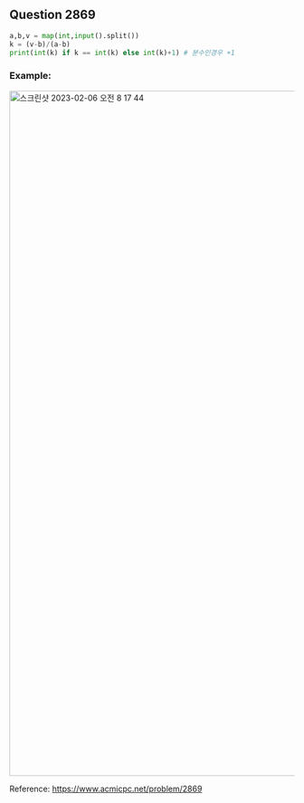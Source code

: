 ## Question 2869


```python 3
a,b,v = map(int,input().split())
k = (v-b)/(a-b)
print(int(k) if k == int(k) else int(k)+1) # 분수인경우 +1

```


### Example:
<img width="1211" alt="스크린샷 2023-02-06 오전 8 17 44" src="https://user-images.githubusercontent.com/107760647/216851607-00ae20b5-cb9b-452b-8af3-e1505a8e7ffc.png">


Reference:
https://www.acmicpc.net/problem/2869
